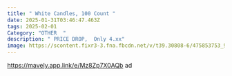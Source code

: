 ```yaml
---
title: " White Candles, 100 Count "
date: 2025-01-31T03:46:47.463Z
tags: 2025-02-01
Category: "OTHER  "
description: " PRICE DROP,  Only 4.xx"
image: https://scontent.fixr3-3.fna.fbcdn.net/v/t39.30808-6/475853753_9682334651790548_4990399955574055432_n.jpg?_nc_cat=101&ccb=1-7&_nc_sid=aa7b47&_nc_ohc=DXZryWLSzx0Q7kNvgF3Ht_P&_nc_zt=23&_nc_ht=scontent.fixr3-3.fna&_nc_gid=AcBuoH5hShp809gZmPyqwrd&oh=00_AYD6k31bBr-kDKH_A6b8u9CZV7KmSuKeooR6-oLnW0Nf4Q&oe=67A223A0
---
```

https://mavely.app.link/e/Mz8Zp7X0AQb   ad
